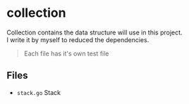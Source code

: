 # collection
Collection contains the data structure will use in this project.<br>
I write it by myself to reduced the dependencies.<br>
> Each file has it's own test file
## Files
- `stack.go` Stack
